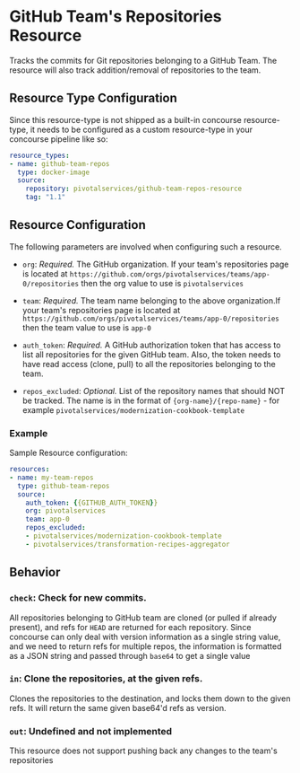 # GitHub Team's Repositories Resource

Tracks the commits for Git repositories belonging to a GitHub Team. The resource will also track addition/removal of repositories to the team.

## Resource Type Configuration

Since this resource-type is not shipped as a built-in concourse resource-type, it needs to be configured as a custom resource-type in your concourse pipeline like so:

```yml
resource_types:
- name: github-team-repos
  type: docker-image
  source:
    repository: pivotalservices/github-team-repos-resource
    tag: "1.1"
```

## Resource Configuration

The following parameters are involved when configuring such a resource. 

* `org`: *Required.* The GitHub organization. If your team's repositories page is located at `https://github.com/orgs/pivotalservices/teams/app-0/repositories` then the org value to use is `pivotalservices`

* `team`: *Required.* The team name belonging to the above organization.If your team's repositories page is located at `https://github.com/orgs/pivotalservices/teams/app-0/repositories` then the team value to use is `app-0`

* `auth_token`: *Required.* A GitHub authorization token that has access to list all repositories for the given GitHub team. Also, the token needs to have read access (clone, pull) to all the repositories belonging to the team.

* `repos_excluded`: *Optional.* List of the repository names that should NOT be tracked. The name is in the format of `{org-name}/{repo-name}` - for example `pivotalservices/modernization-cookbook-template`

### Example

Sample Resource configuration:

``` yaml
resources:
- name: my-team-repos
  type: github-team-repos
  source:
    auth_token: {{GITHUB_AUTH_TOKEN}}
    org: pivotalservices
    team: app-0
    repos_excluded:
    - pivotalservices/modernization-cookbook-template
    - pivotalservices/transformation-recipes-aggregator
```

## Behavior

### `check`: Check for new commits.

All repositories belonging to GitHub team are cloned (or pulled if already present), and refs
for `HEAD` are returned for each repository. Since concourse can only deal with version information as a single string value, and we need to return refs for multiple repos, the information is formatted as a JSON string and passed through `base64` to get a single value 

### `in`: Clone the repositories, at the given refs.

Clones the repositories to the destination, and locks them down to the given refs.
It will return the same given base64'd refs as version.

### `out`: Undefined and not implemented

This resource does not support pushing back any changes to the team's repositories

